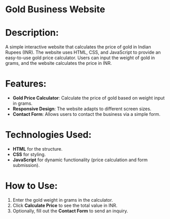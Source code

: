 # Gold Business Website

# Description:
A simple interactive website that calculates the price of gold in Indian Rupees (INR). The website uses HTML, CSS, and JavaScript to provide an easy-to-use gold price calculator. Users can input the weight of gold in grams, and the website calculates the price in INR.

# Features:
- **Gold Price Calculator**: Calculate the price of gold based on weight input in grams.
- **Responsive Design**: The website adapts to different screen sizes.
- **Contact Form**: Allows users to contact the business via a simple form.

# Technologies Used:
- **HTML** for the structure.
- **CSS** for styling.
- **JavaScript** for dynamic functionality (price calculation and form submission).

# How to Use:
1. Enter the gold weight in grams in the calculator.
2. Click **Calculate Price** to see the total value in INR.
3. Optionally, fill out the **Contact Form** to send an inquiry.

